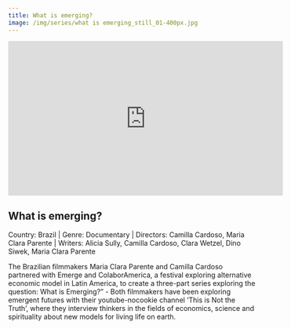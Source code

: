 ```yaml
---
title: What is emerging?
image: /img/series/what is emerging_still_01-400px.jpg
---
```


<iframe width="560" height="315" src="https://www.youtube-nocookie.com/embed/h6_QsFloFsg" frameborder="0" allow="accelerometer; autoplay; encrypted-media; gyroscope; picture-in-picture" allowfullscreen></iframe> 

## What is emerging?
Country: Brazil | Genre: Documentary | Directors: Camilla Cardoso, Maria Clara Parente | Writers: Alicia Sully, Camilla Cardoso, Clara Wetzel, Dino Siwek, Maria Clara Parente

The Brazilian filmmakers Maria Clara Parente and Camilla Cardoso partnered with Emerge and ColaborAmerica, a festival exploring alternative economic model in Latin America, to create a three-part series exploring the question: What is Emerging?” - Both filmmakers have been exploring emergent futures with their youtube-nocookie channel ‘This is Not the Truth’, where they interview thinkers in the fields of economics, science and spirituality about new models for living life on earth.

